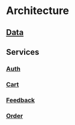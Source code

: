 # Architecture

## [Data](./Data.md)

## Services

### [Auth](./Auth.md)

### [Cart](./Cart.md)

### [Feedback](./Feedback.md)

### [Order](./Order.md)
